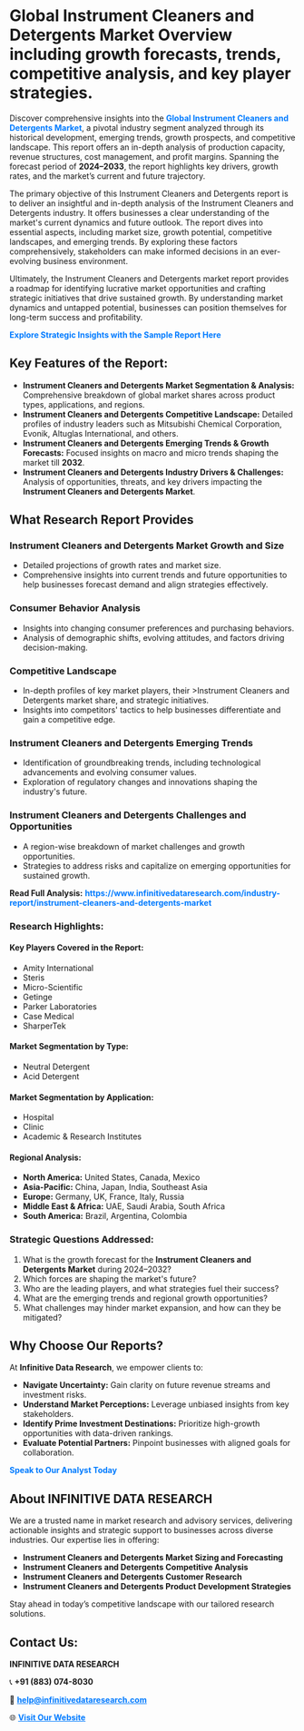 <h1>Global Instrument Cleaners and Detergents Market Overview including growth forecasts, trends, competitive analysis, and key player strategies.</h1>
<p>
Discover comprehensive insights into the 
<a href="https://www.infinitivedataresearch.com/industry-report/instrument-cleaners-and-detergents-market" rel="dofollow" style="color: #007BFF; text-decoration: none;"><strong>Global Instrument Cleaners and Detergents Market</strong></a>, a pivotal industry segment analyzed through its historical development, emerging trends, growth prospects, and competitive landscape. This report offers an in-depth analysis of production capacity, revenue structures, cost management, and profit margins. Spanning the forecast period of <strong>2024–2033</strong>, the report highlights key drivers, growth rates, and the market’s current and future trajectory.
</p>
<p>
The primary objective of this Instrument Cleaners and Detergents report is to deliver an insightful and in-depth analysis of the Instrument Cleaners and Detergents industry. It offers businesses a clear understanding of the market's current dynamics and future outlook. The report dives into essential aspects, including market size, growth potential, competitive landscapes, and emerging trends. By exploring these factors comprehensively, stakeholders can make informed decisions in an ever-evolving business environment.
</p>
<p>
Ultimately, the Instrument Cleaners and Detergents market report provides a roadmap for identifying lucrative market opportunities and crafting strategic initiatives that drive sustained growth. By understanding market dynamics and untapped potential, businesses can position themselves for long-term success and profitability.
</p>
<p>
<a href="https://www.infinitivedataresearch.com/request-sample/reportId=105232" style="color: #007BFF; text-decoration: none;"><strong>Explore Strategic Insights with the Sample Report Here</strong></a>
</p>

<h2>Key Features of the Report:</h2>
<ul>
<li><strong>Instrument Cleaners and Detergents Market Segmentation & Analysis:</strong> Comprehensive breakdown of global market shares across product types, applications, and regions.</li>
<li><strong>Instrument Cleaners and Detergents Competitive Landscape:</strong> Detailed profiles of industry leaders such as Mitsubishi Chemical Corporation, Evonik, Altuglas International, and others.</li>
<li><strong>Instrument Cleaners and Detergents Emerging Trends & Growth Forecasts:</strong> Focused insights on macro and micro trends shaping the market till <strong>2032</strong>.</li>
<li><strong>Instrument Cleaners and Detergents Industry Drivers & Challenges:</strong> Analysis of opportunities, threats, and key drivers impacting the <strong>Instrument Cleaners and Detergents Market</strong>.</li>
</ul>

<h2>What Research Report Provides</h2>
<h3>Instrument Cleaners and Detergents Market Growth and Size</h3>
<ul>
<li>Detailed projections of growth rates and market size.</li>
<li>Comprehensive insights into current trends and future opportunities to help businesses forecast demand and align strategies effectively.</li>
</ul>

<h3>Consumer Behavior Analysis</h3>
<ul>
<li>Insights into changing consumer preferences and purchasing behaviors.</li>
<li>Analysis of demographic shifts, evolving attitudes, and factors driving decision-making.</li>
</ul>

<h3>Competitive Landscape</h3>
<ul>
<li>In-depth profiles of key market players, their >Instrument Cleaners and Detergents market share, and strategic initiatives.</li>
<li>Insights into competitors' tactics to help businesses differentiate and gain a competitive edge.</li>
</ul>

<h3>Instrument Cleaners and Detergents Emerging Trends</h3>
<ul>
<li>Identification of groundbreaking trends, including technological advancements and evolving consumer values.</li>
<li>Exploration of regulatory changes and innovations shaping the industry's future.</li>
</ul>

<h3>Instrument Cleaners and Detergents Challenges and Opportunities</h3>
<ul>
<li>A region-wise breakdown of market challenges and growth opportunities.</li>
<li>Strategies to address risks and capitalize on emerging opportunities for sustained growth.</li>
</ul>
<p><strong>Read Full Analysis:</strong> <a href="https://www.infinitivedataresearch.com/industry-report/instrument-cleaners-and-detergents-market" rel="dofollow" style="color: #007BFF; text-decoration: none;"><strong>https://www.infinitivedataresearch.com/industry-report/instrument-cleaners-and-detergents-market</strong></a></p>
<h3>Research Highlights:</h3>
<h4>Key Players Covered in the Report:</h4>
<ul><li>Amity International</li><li>Steris</li><li>Micro-Scientific</li><li>Getinge</li><li>Parker Laboratories</li><li>Case Medical</li><li>SharperTek</li></ul>
<h4>Market Segmentation by Type:</h4>
<ul><li>Neutral Detergent</li><li>Acid Detergent</li></ul>
<h4>Market Segmentation by Application:</h4>
<ul><li>Hospital</li><li>Clinic</li><li>Academic &amp; Research Institutes</li></ul>

<h4>Regional Analysis:</h4>
<ul>
<li><strong>North America:</strong> United States, Canada, Mexico</li>
<li><strong>Asia-Pacific:</strong> China, Japan, India, Southeast Asia</li>
<li><strong>Europe:</strong> Germany, UK, France, Italy, Russia</li>
<li><strong>Middle East & Africa:</strong> UAE, Saudi Arabia, South Africa</li>
<li><strong>South America:</strong> Brazil, Argentina, Colombia</li>
</ul>

<h3>Strategic Questions Addressed:</h3>
<ol>
<li>What is the growth forecast for the <strong>Instrument Cleaners and Detergents Market</strong> during 2024–2032?</li>
<li>Which forces are shaping the market's future?</li>
<li>Who are the leading players, and what strategies fuel their success?</li>
<li>What are the emerging trends and regional growth opportunities?</li>
<li>What challenges may hinder market expansion, and how can they be mitigated?</li>
</ol>

<h2>Why Choose Our Reports?</h2>
<p>At <strong>Infinitive Data Research</strong>, we empower clients to:</p>
<ul>
<li><strong>Navigate Uncertainty:</strong> Gain clarity on future revenue streams and investment risks.</li>
<li><strong>Understand Market Perceptions:</strong> Leverage unbiased insights from key stakeholders.</li>
<li><strong>Identify Prime Investment Destinations:</strong> Prioritize high-growth opportunities with data-driven rankings.</li>
<li><strong>Evaluate Potential Partners:</strong> Pinpoint businesses with aligned goals for collaboration.</li>
</ul>
<p><a href="https://www.infinitivedataresearch.com/industry-report/instrument-cleaners-and-detergents-market" rel="dofollow" style="color: #007BFF; text-decoration: none;"><strong>Speak to Our Analyst Today</strong></a></p>

<h2>About INFINITIVE DATA RESEARCH</h2>
<p>We are a trusted name in market research and advisory services, delivering actionable insights and strategic support to businesses across diverse industries. Our expertise lies in offering:</p>
<ul>
<li><strong>Instrument Cleaners and Detergents Market Sizing and Forecasting</strong></li>
<li><strong>Instrument Cleaners and Detergents Competitive Analysis</strong></li>
<li><strong>Instrument Cleaners and Detergents Customer Research</strong></li>
<li><strong>Instrument Cleaners and Detergents Product Development Strategies</strong></li>
</ul>
<p>Stay ahead in today’s competitive landscape with our tailored research solutions.</p>

<h2>Contact Us:</h2>
<p><strong>INFINITIVE DATA RESEARCH</strong></p>
<p>📞 <strong>+91 (883) 074-8030</strong></p>
<p>📧 <strong><a href="mailto:help@infinitivedataresearch.com" style="color: #007BFF;">help@infinitivedataresearch.com</a></strong></p>
<p>🌐 <strong><a href="https://www.infinitivedataresearch.com" rel="dofollow" style="color: #007BFF;">Visit Our Website</a></strong></p>